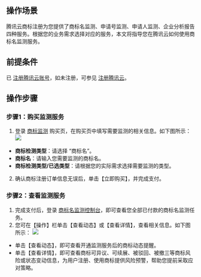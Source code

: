 ## 操作场景
腾讯云商标注册为您提供了商标名监测、申请号监测、申请人监测、企业分析报告四种服务。根据您的业务需求选择对应的服务，本文将指导您在腾讯云如何使用商标名监测服务。


## 前提条件
已 [注册腾讯云账号](https://cloud.tencent.com/register?s_url=https%3A%2F%2Fcloud.tencent.com%2F)，如未注册，可参见 [注册腾讯云](https://cloud.tencent.com/document/product/378/17985)。

## 操作步骤
### 步骤1：购买监测服务
1. 登录 [商标监测](https://buy.cloud.tencent.com/monitoring/brand) 购买页，在购买页中填写需要监测的相关信息。如下图所示：
![](https://main.qcloudimg.com/raw/60c0e3ada006e2a74d3b1f8eff541e62.png)
 - **商标检测类型**：请选择 “商标名”。
 - **商标名**：请输入您需要监测的商标名。
 - **商标检测类型/已选类型**：请根据您的实际需求选择需要监测的类型。
2. 确认商标注册订单信息无误后，单击【立即购买】，并完成支付。

### 步骤2：查看监测服务
1. 完成支付后，登录 [商标名监测控制台](https://console.cloud.tencent.com/tmr/monitor/)，即可查看您全部已付款的商标名监测任务。
2. 您可在【操作】栏单击【查看动态】或【查看详情】，查看相关信息。如下图所示：
![](https://main.qcloudimg.com/raw/c960c6d8fa67a0c61d671544d14bc5d4.png)
 - 单击【查看动态】，即可查看开通监测服务后的商标动态提醒。
 - 单击【查看详情】，即可查看商标可异议、可续展、被驳回、被撤三等商标风险或状态变动信息，为用户注册、使用商标提供风险预警，帮助您提前采取应对策略。
